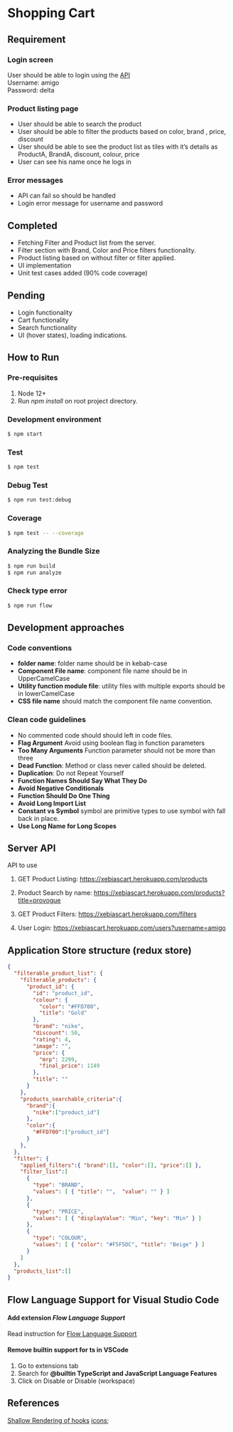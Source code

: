 # Shopping Cart

## Requirement

### Login screen 
User should be able to login using the [API](https://xebiascart.herokuapp.com/users?username=amigo ) <br/>
Username: amigo <br/>
Password: delta 

### Product listing page
* User should be able to search the product 
* User should be able to filter the products based on color, brand , price, discount 
* User should be able to see the product list as tiles with it’s details as ProductA, BrandA, discount, colour, price 
* User can see his name once he logs in

### Error messages 
* API can fail so should be handled 
* Login error message for username and password 

## Completed
* Fetching Filter and Product list from the server.
* Filter section with Brand, Color and Price filters functionality.
* Product listing based on without filter or filter applied.
* UI implementation
* Unit test cases added (90% code coverage)

## Pending
* Login functionality
* Cart functionality
* Search functionality
* UI (hover states), loading indications.

## How to Run
### Pre-requisites
1) Node 12+
2) Run *npm install* on root project directory.

### Development environment
```bash
$ npm start
```
### Test
```bash
$ npm test
```

### Debug Test
```bash
$ npm run test:debug
```

### Coverage
```bash
$ npm test -- --coverage
```

### Analyzing the Bundle Size
```bash
$ npm run build
$ npm run analyze
```

### Check type error
```bash
$ npm run flow
```

## Development approaches

### Code conventions
* **folder name**: folder name should be in kebab-case
* **Component File name**: component file name should be in UpperCamelCase
* **Utility function module file**: utility files with multiple exports should be in lowerCamelCase
* **CSS file name** should match the component file name convention.

### Clean code guidelines
* No commented code should should left in code files.
* **Flag Argument** Avoid using boolean flag in function parameters
* **Too Many Arguments** Function parameter should not be more than three
* **Dead Function**: Method or class never called should be deleted.
* **Duplication**: Do not Repeat Yourself
* **Function Names Should Say What They Do**
* **Avoid Negative Conditionals**
* **Function Should Do One Thing**
* **Avoid Long Import List** 
* **Constant vs Symbol** symbol are primitive types to use symbol with fall back in place.
* **Use Long Name for Long Scopes**  

## Server API

API to use 
1. GET Product Listing: https://xebiascart.herokuapp.com/products 

2. Product Search by name: https://xebiascart.herokuapp.com/products?title=provogue 

3. GET Product Filters: https://xebiascart.herokuapp.com/filters 

4. User Login: https://xebiascart.herokuapp.com/users?username=amigo 


## Application Store structure (redux store)
```JSON
{
  "filterable_product_list": {
    "filterable_products": {
      "product_id": {
        "id": "product_id",
        "colour": {
          "color": "#FFD700",
          "title": "Gold"
        },
        "brand": "nike",
        "discount": 50,
        "rating": 4,
        "image": "",
        "price": {
          "mrp": 2299,
          "final_price": 1149
        },
        "title": ""
      }
    },
    "products_searchable_criteria":{
      "brand":{
        "nike":["product_id"]
      },
      "color":{
        "#FFD700":["product_id"]
      }
    },
  },
  "filter": {
    "applied_filters":{ "brand":[], "color":[], "price":[] },
    "filter_list":[
      {
        "type": "BRAND",
        "values": [ { "title": "",  "value": "" } ]
      },
      {
        "type": "PRICE",
        "values": [ { "displayValue": "Min", "key": "Min" } ]
      },
      {
        "type": "COLOUR",
        "values": [ { "color": "#F5F5DC", "title": "Beige" } ]
      }
    ]
  },
  "products_list":[]
}
```


## Flow Language Support for Visual Studio Code

#### Add extension *Flow Language Support*
Read instruction for [Flow Language Support](https://github.com/flowtype/flow-for-vscode)

####  Remove builtin support for ts in VSCode
1) Go to extensions tab
2) Search for **@builtin TypeScript and JavaScript Language Features**
3) Click on Disable or Disable (workspace)

## References
[Shallow Rendering of hooks](https://dev.to/mikeborozdin/shallow-rendering-react-hooks-and-why-shallow-rendering-is-good-57hd)
[icons](https://dmfrancisco.github.io/react-icons/);